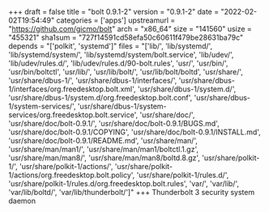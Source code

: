 +++
draft = false
title = "bolt 0.9.1-2"
version = "0.9.1-2"
date = "2022-02-02T19:54:49"
categories = ['apps']
upstreamurl = "https://github.com/gicmo/bolt"
arch = "x86_64"
size = "141560"
usize = "455321"
sha1sum = "727f14591cd58efa50c60611f479be28631ba79c"
depends = "['polkit', 'systemd']"
files = "['lib/', 'lib/systemd/', 'lib/systemd/system/', 'lib/systemd/system/bolt.service', 'lib/udev/', 'lib/udev/rules.d/', 'lib/udev/rules.d/90-bolt.rules', 'usr/', 'usr/bin/', 'usr/bin/boltctl', 'usr/lib/', 'usr/lib/bolt/', 'usr/lib/bolt/boltd', 'usr/share/', 'usr/share/dbus-1/', 'usr/share/dbus-1/interfaces/', 'usr/share/dbus-1/interfaces/org.freedesktop.bolt.xml', 'usr/share/dbus-1/system.d/', 'usr/share/dbus-1/system.d/org.freedesktop.bolt.conf', 'usr/share/dbus-1/system-services/', 'usr/share/dbus-1/system-services/org.freedesktop.bolt.service', 'usr/share/doc/', 'usr/share/doc/bolt-0.9.1/', 'usr/share/doc/bolt-0.9.1/BUGS.md', 'usr/share/doc/bolt-0.9.1/COPYING', 'usr/share/doc/bolt-0.9.1/INSTALL.md', 'usr/share/doc/bolt-0.9.1/README.md', 'usr/share/man/', 'usr/share/man/man1/', 'usr/share/man/man1/boltctl.1.gz', 'usr/share/man/man8/', 'usr/share/man/man8/boltd.8.gz', 'usr/share/polkit-1/', 'usr/share/polkit-1/actions/', 'usr/share/polkit-1/actions/org.freedesktop.bolt.policy', 'usr/share/polkit-1/rules.d/', 'usr/share/polkit-1/rules.d/org.freedesktop.bolt.rules', 'var/', 'var/lib/', 'var/lib/boltd/', 'var/lib/thunderbolt/']"
+++
Thunderbolt 3 security system daemon